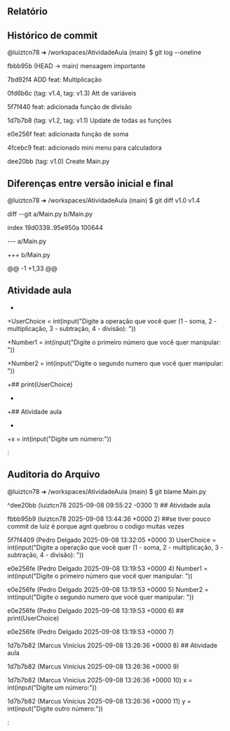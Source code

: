 ## Relatório
## Histórico de commit

@luiztcn78 ➜ /workspaces/AtividadeAula (main) $ git log --oneline

fbbb95b (HEAD -> main) mensagem importante

7bd92f4 ADD feat: Multiplicação

0fd6b6c (tag: v1.4, tag: v1.3) Att de variáveis

5f7f440 feat: adicionada função de divisão

1d7b7b8 (tag: v1.2, tag: v1.1) Update de todas as funções

e0e256f feat: adicionada função de soma

4fcebc9 feat: adicionado mini menu para calculadora

dee20bb (tag: v1.0) Create Main.py




## Diferenças entre versão inicial e final

@luiztcn78 ➜ /workspaces/AtividadeAula (main) $ git diff v1.0 v1.4

diff --git a/Main.py b/Main.py

index 19d0339..95e950a 100644

--- a/Main.py

+++ b/Main.py

@@ -1 +1,33 @@

 ## Atividade aula
 
+

+UserChoice = int(input("Digite a operação que você quer (1 - soma, 2 - multiplicação, 3 - subtração, 4 - divisão): "))

+Number1 = int(input("Digite o primeiro número que você quer manipular: "))

+Number2 = int(input("Digite o segundo numero que você quer manipular: "))

+## print(UserChoice)

+

+## Atividade aula

+

+x = int(input("Digite um número:"))

:



## Auditoria do Arquivo

@luiztcn78 ➜ /workspaces/AtividadeAula (main) $ git blame Main.py

^dee20bb (luiztcn78       2025-09-08 09:55:22 -0300  1) ## Atividade aula

fbbb95b9 (luiztcn78       2025-09-08 13:44:36 +0000  2) ##se tiver pouco commit de luiz é porque agnt quebrou o codigo 
muitas vezes

5f7f4409 (Pedro Delgado   2025-09-08 13:32:05 +0000  3) UserChoice = int(input("Digite a operação que você quer (1 - soma, 2 - multiplicação, 3 - subtração, 4 - divisão): "))

e0e256fe (Pedro Delgado   2025-09-08 13:19:53 +0000  4) Number1 = int(input("Digite o primeiro número que você quer manipular: "))

e0e256fe (Pedro Delgado   2025-09-08 13:19:53 +0000  5) Number2 = int(input("Digite o segundo numero que você quer manipular: "))

e0e256fe (Pedro Delgado   2025-09-08 13:19:53 +0000  6) ## print(UserChoice)

e0e256fe (Pedro Delgado   2025-09-08 13:19:53 +0000  7) 

1d7b7b82 (Marcus Vinícius 2025-09-08 13:26:36 +0000  8) ## Atividade aula

1d7b7b82 (Marcus Vinícius 2025-09-08 13:26:36 +0000  9) 

1d7b7b82 (Marcus Vinícius 2025-09-08 13:26:36 +0000 10) x = int(input("Digite um número:"))

1d7b7b82 (Marcus Vinícius 2025-09-08 13:26:36 +0000 11) y = int(input("Digite outro número:"))






:
